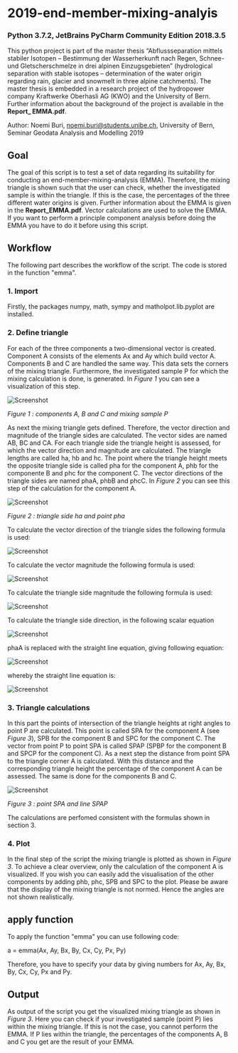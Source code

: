 # 2019-end-member-mixing-analyis
### Python 3.7.2, JetBrains PyCharm Community Edition 2018.3.5
This python project is part of the master thesis “Abflussseparation mittels stabiler Isotopen – Bestimmung der Wasserherkunft nach Regen, Schnee- und Gletscherschmelze in drei alpinen Einzugsgebieten” (hydrological separation with stable isotopes – determination of the water origin regarding rain, glacier and snowmelt in three alpine catchments). The master thesis is embedded in a research project of the hydropower company Kraftwerke Oberhasli AG (KWO) and the University of Bern. 
Further information about the background of the project is available in the **Report_ EMMA.pdf**.

Author: Noemi Buri, noemi.buri@students.unibe.ch, University of Bern, Seminar Geodata Analysis and Modelling 2019

## Goal
The goal of this script is to test a set of data regarding its suitability for conducting an end-member-mixing-analysis (EMMA). Therefore, the mixing triangle is shown such that the user can check, whether the investigated sample is within the triangle. If this is the case, the percentages of the three different water origins is given. Further information about the EMMA is given in the **Report_EMMA.pdf**. Vector calculations are used to solve the EMMA. If you want to perform a principle component analysis before doing the EMMA you have to do it before using this script.

## Workflow
The following part describes the workflow of the script. The code is stored in the function "emma".
### 1. Import
Firstly, the packages numpy, math, sympy and matholpot.lib.pyplot are installed.
### 2. Define triangle
For each of the three components a two-dimensional vector is created. Component A consists of the elements Ax and Ay which build vector A. Components B and C are handled the same way. This data sets the corners of the mixing triangle. Furthermore, the investigated sample P for which the mixing calculation is done, is generated. In *Figure 1* you can see a visualization of this step.

![Screenshot](components.png)

*Figure 1 : components A, B and C and mixing sample P*

As next the mixing triangle gets defined. Therefore, the vector direction and magnitude of the triangle sides are calculated. The vector sides are named AB, BC and CA. For each triangle side the triangle height is assessed, for which the vector direction and magnitude are calculated. The triangle lengths are called ha, hb and hc. The point where the triangle height meets the opposite triangle side is called pha for the component A, phb for the componente B and phc for the component C. The vector directions of the triangle sides are named phaA, phbB and phcC. In *Figure 2* you can see this step of the calculation for the component A.

![Screenshot](define_t.png)

*Figure 2 : triangle side ha and point pha*

To calculate the vector direction of the triangle sides the following formula is used:

![Screenshot](vector_direction.JPG)

To calculate the vector magnitude the following formula is used:

![Screenshot](vector_magnitude.JPG)

To calculate the triangle side magnitude the following formula is used:

![Screenshot](ts.JPG)


To calculate the triangle side direction, in the following scalar equation

![Screenshot](h1.JPG)

phaA is replaced with the straight line equation, giving following equation:

![Screenshot](h2.JPG)

whereby the straight line equation is:

![Screenshot](h3.JPG)

### 3. Triangle calculations
In this part the points of intersection of the triangle heights at right angles to point P are calculated. This point is called SPA for the component A (see *Figure 3*), SPB for the component B and SPC for the component C. The vector from point P to point SPA is called SPAP (SPBP for the component B and SPCP for the component C).
As a next step the distance from point SPA to the triangle corner A is calculated. With this distance and the corresponding triangle height the percentage of the component A can be assessed. The same is done for the components B and C.

![Screenshot](calculations.png)

*Figure 3 : point SPA and line SPAP*

The calculations are perfomed consistent with the formulas shown in section 3.
### 4. Plot
In the final step of the script the mixing triangle is plotted as shown in *Figure 3*. To achieve a clear overview, only the calculation of the component A is visualized. If you wish you can easily add the visualisation of the other components by adding phb, phc, SPB and SPC to the plot. Please be aware that the display of the mixing triangle is not normed. Hence the angles are not shown realistically.
## apply function
To apply the function "emma" you can use following code:

a = emma(Ax, Ay, Bx, By, Cx, Cy, Px, Py)

Therefore, you have to specify your data by giving numbers for  Ax, Ay, Bx, By, Cx, Cy, Px and Py.
## Output
As output of the script you get the visualized mixing triangle as shown in *Figure 3*. Here you can check if your investigated sample (point P) lies within the mixing triangle. If this is not the case, you cannot perform the EMMA. If P lies within the triangle, the percentages of the components A, B and C you get are the result of your EMMA. 
